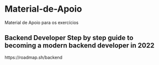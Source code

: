 # Material-de-Apoio
Material de Apoio para os exercícios 

<h2> 
Backend Developer
Step by step guide to becoming a modern backend developer in 2022 </h2>
        <link>https://roadmap.sh/backend</link>
